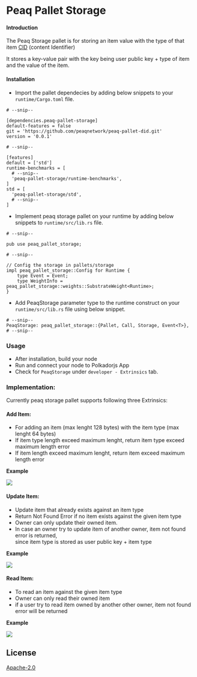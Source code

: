 
# Peaq Pallet Storage

#### Introduction
The Peaq Storage pallet is  for storing an item value with the type of that item [CID](https://docs.ipfs.tech/concepts/content-addressing/#content-addressing-and-cids) (content Identifier)

It stores a key-value pair with the key being user public key + type of item and the value of the item.

#### Installation
* Import the pallet dependecies by adding below snippets to your `runtime/Cargo.toml` file.
```
# --snip--

[dependencies.peaq-pallet-storage]
default-features = false
git = 'https://github.com/peaqnetwork/peaq-pallet-did.git'
version = '0.0.1'

# --snip--

[features]
default = ['std']
runtime-benchmarks = [
  # --snip--
  'peaq-pallet-storage/runtime-benchmarks',
]
std = [
  'peaq-pallet-storage/std',
  # --snip--
]
```

* Implement peaq storage pallet on your runtime by adding below snippets to `runtime/src/lib.rs` file.
```
# --snip--

pub use peaq_pallet_storage;

# --snip--

// Config the storage in pallets/storage
impl peaq_pallet_storage::Config for Runtime {
	type Event = Event;
	type WeightInfo = peaq_pallet_storage::weights::SubstrateWeight<Runtime>;
}
```

* Add PeaqStorage parameter type to the runtime construct on your `runtime/src/lib.rs` file using below snippet.
```
# --snip--
PeaqStorage: peaq_pallet_storage::{Pallet, Call, Storage, Event<T>},
# --snip--
```

### Usage
* After installation, build your node
* Run and connect your node to Polkadorjs App
* Check for `PeaqStorage` under `developer - Extrinsics` tab.


### Implementation:
Currently peaq storage pallet supports following three Extrinsics:

#### Add Item:
* For adding an item (max lenght 128 bytes) with the item type (max lenght 64 bytes)
* If item type length exceed maximum lenght, return item type exceed maximum length error 
* If item length exceed maximum lenght, return item exceed maximum length error 

**Example**

![](https://user-images.githubusercontent.com/101552881/201901023-51fbb930-ca33-44e1-85e9-b6625fafddb4.png)

#### Update Item:
* Update item that already exists against an item type
* Return Not Found Error if no item exists against the given item type
* Owner can only update their  owned item. 
* In case an owner try to update item of another owner, item not found error is returned,   
  since item type is stored as user public key + item type 
  
**Example**

![](https://user-images.githubusercontent.com/101552881/201902039-34a01db5-b478-4dd7-b9e8-9d01dcb7ab56.png)


#### Read Item:
* To read an item against the given item type
* Owner can only read their owned item
* if a user try to read item owned by another other owner, item not found error will be 
  returned

**Example**

![](https://user-images.githubusercontent.com/101552881/201901841-b592432d-90c6-451a-ad93-89483b85ce41.png)


## License

[Apache-2.0](https://choosealicense.com/licenses/apache-2.0/)

